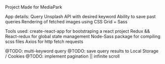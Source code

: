 Project Made for MediaPark

App details:
Query Unsplash API with desired keyword
Ability to save past queries
Rendering of fetched images using CSS Grid + Sass

Tools used:
create-react-app for bootstraping a react project
Redux && React-redux for global state management
Node-Sass package for compiling scss files
Axios for http fetch requests

@TODO: multi-keyword query
@TODO: save query results to Local Storage / Cookies
@TODO: implement pagination || infinite scroll
